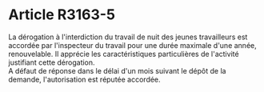 # Article R3163-5

  
La dérogation à l'interdiction du travail de nuit des jeunes travailleurs est accordée par l'inspecteur du travail pour une durée maximale d'une année, renouvelable. Il apprécie les caractéristiques particulières de l'activité justifiant cette dérogation.   
A défaut de réponse dans le délai d'un mois suivant le dépôt de la demande, l'autorisation est réputée accordée.
